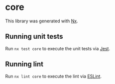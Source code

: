 # core

This library was generated with [Nx](https://nx.dev).


## Running unit tests

Run `nx test core` to execute the unit tests via [Jest](https://jestjs.io).


## Running lint

Run `nx lint core` to execute the lint via [ESLint](https://eslint.org/).


